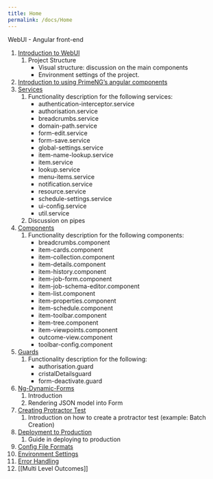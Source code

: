 ```yaml
---
title: Home
permalink: /docs/Home
---
```


WebUI - Angular front-end

1. [Introduction to WebUI](https://github.com/TitusTech/webui-lib/wiki/Introduction-to-WebUI)
    1. Project Structure
        * Visual structure: discussion on the main components
        * Environment settings of the project.
1. [Introduction to using PrimeNG’s angular components](https://github.com/TitusTech/webui-lib/wiki/Introduction-to-using-PrimeNG%E2%80%99s-angular-components)
1. [Services](https://github.com/TitusTech/webui-lib/wiki/Services)
    1. Functionality description for the following services:
       * authentication-interceptor.service
       * authorisation.service
       * breadcrumbs.service
       * domain-path.service
       * form-edit.service
       * form-save.service
       * global-settings.service
       * item-name-lookup.service
       * item.service
       * lookup.service
       * menu-items.service
       * notification.service
       * resource.service
       * schedule-settings.service
       * ui-config.service
       * util.service
    1. Discussion on pipes
1. [Components](https://github.com/TitusTech/webui-lib/wiki/Components)
    1. Functionality description for the following components:
       * breadcrumbs.component
       * item-cards.component
       * item-collection.component
       * item-details.component
       * item-history.component
       * item-job-form.component
       * item-job-schema-editor.component
       * item-list.component
       * item-properties.component
       * item-schedule.component
       * item-toolbar.component
       * item-tree.component
       * item-viewpoints.component
       * outcome-view.component
       * toolbar-config.component
1. [Guards](https://github.com/TitusTech/webui-lib/wiki/Guards)
   1. Functionality description for the following:
      * authorisation.guard
      * cristalDetailsguard
      * form-deactivate.guard
1. [Ng-Dynamic-Forms](https://github.com/TitusTech/webui-lib/wiki/Ng-Dynamic-Forms)
    1. Introduction
    1. Rendering JSON model into Form
1. [Creating Protractor Test](https://github.com/TitusTech/webui-lib/wiki/Creating-Protractor-Test)
    1. Introduction on how to create a protractor test (example: Batch Creation)
1. [Deployment to Production](https://github.com/TitusTech/webui-lib/wiki/Deployment-to-Production)
    1. Guide in deploying to production
1. [Config File Formats](https://github.com/TitusTech/webui-lib/wiki/Config-File-Formats)
1. [Environment Settings](https://github.com/TitusTech/webui-lib/wiki/Global-Setting-Configuration)
1. [Error Handling](https://github.com/TitusTech/webui-lib/wiki/Error-Handling)
1. [[Multi Level Outcomes]]